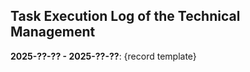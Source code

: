 ## Task Execution Log of the Technical Management



**2025-??-?? - 2025-??-??**: {record template}


